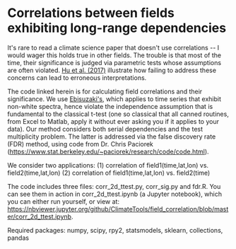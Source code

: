 # Correlations between fields exhibiting long-range dependencies

It's rare to read a climate science paper that doesn't use correlations -- I would wager this holds true in other fields. The trouble is that most of the time, their significance is judged via parametric tests whose assumptions are often violated. [Hu et al. (2017)](https://www.sciencedirect.com/science/article/pii/S0012821X16306823) illustrate how failing to address these concerns can lead to erroneous interpretations.

The code linked herein is for calculating field correlations and their significance. We use [Ebisuzaki's](goo.gl/rr254V), which applies to time series that exhibit non-white spectra, hence violate the independence assumption that is fundamental to the classical t-test (one so classical that all canned routines, from Excel to Matlab, apply it without ever asking you if it applies to your data).  Our method considers both serial dependencies and the test multiplicity problem.
The latter is addressed via the false discovery rate (FDR) method, using code from Dr. Chris Paciorek (https://www.stat.berkeley.edu/~paciorek/research/code/code.html).

We consider two applications:
(1) correlation of field1(time,lat,lon) vs. field2(time,lat,lon)
(2) correlation of field1(time,lat,lon) vs. field2(time)

The code includes three files: corr_2d_ttest.py, corr_sig.py and fdr.R.
You can see them in action in corr_2d_ttest.ipynb  (a Jupyter notebook), which you can either run yourself, or view at: https://nbviewer.jupyter.org/github/ClimateTools/field_correlation/blob/master/corr_2d_ttest.ipynb.

Required packages: numpy, scipy, rpy2, statsmodels, sklearn, collections, pandas
